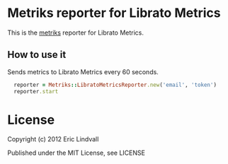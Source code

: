 # Metriks reporter for Librato Metrics

This is the [metriks](https://github.com/eric/metriks) reporter for Librato Metrics.

## How to use it

Sends metrics to Librato Metrics every 60 seconds.

``` ruby
  reporter = Metriks::LibratoMetricsReporter.new('email', 'token')
  reporter.start
```

# License

Copyright (c) 2012 Eric Lindvall

Published under the MIT License, see LICENSE